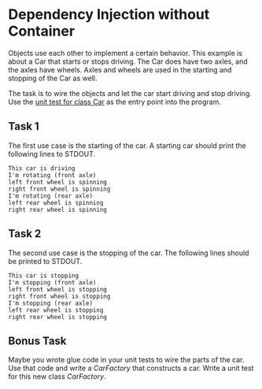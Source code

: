# Dependency Injection without Container

Objects use each other to implement a certain behavior. This
example is about a Car that starts or stops driving. The Car
does have two axles, and the axles have wheels. Axles and
wheels are used in the starting and stopping of the Car as well.

The task is to wire the objects and let the car start driving
and stop driving. Use the
[unit test for class Car](./src/test/java/inc/monster/car/CarTest.java)
as the entry point into the program.

## Task 1

The first use case is the starting of the car. A starting car
should print the following lines to STDOUT.

```
This car is driving
I'm rotating (front axle)
left front wheel is spinning
right front wheel is spinning
I'm rotating (rear axle)
left rear wheel is spinning
right rear wheel is spinning
```

## Task 2

The second use case is the stopping of the car.  The following
lines should be printed to STDOUT.

```
This car is stopping
I'm stopping (front axle)
left front wheel is stopping
right front wheel is stopping
I'm stopping (rear axle)
left rear wheel is stopping
right rear wheel is stopping
```

## Bonus Task

Maybe you wrote glue code in your unit tests to wire the parts
of the car. Use that code and write a _CarFactory_ that constructs
a car. Write a unit test for this new class _CarFactory_.
